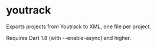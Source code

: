 youtrack
========

Exports projects from Youtrack to XML, one file per project.

Requires Dart 1.8 (with --enable-async) and higher.
